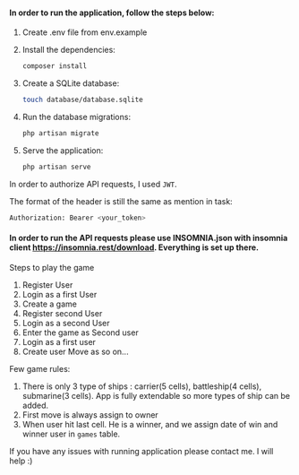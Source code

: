 #### In order to run the application, follow the steps below:
1. Create .env file from env.example
2. Install the dependencies:
    ```bash
    composer install
    ```
3. Create a SQLite database:

    ```bash
    touch database/database.sqlite
    ```
4. Run the database migrations:

    ```bash
    php artisan migrate
    ```

5. Serve the application:

    ```bash
    php artisan serve
    ```

In order to authorize API requests, I used `JWT`.

The format of the header is still the same as mention in task:

```bash
Authorization: Bearer <your_token>
```

#### In order to run the API requests please use INSOMNIA.json with insomnia client https://insomnia.rest/download. Everything is set up there.

Steps to play the game

1. Register User
2. Login as a first User
3. Create a game
4. Register second User
5. Login as a second User
6. Enter the game as Second user
7. Login as a first user
8. Create user Move as so on...

Few game rules:
1. There is only 3 type of ships : carrier(5 cells), battleship(4 cells), submarine(3 cells). App is fully extendable so more types of ship can be added.
2. First move is always assign to owner
3. When user hit last cell. He is a winner, and we assign date of win and winner user in `games` table.


If you have any issues with running application please contact me. I will help :)